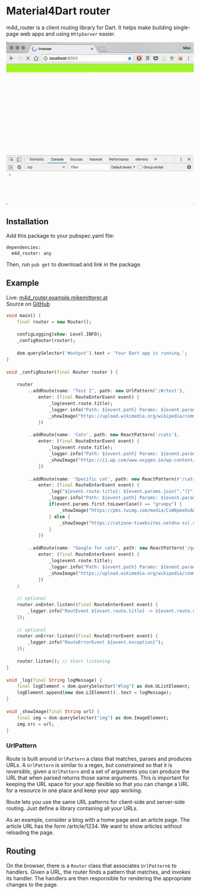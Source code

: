 # Material4Dart router

m4d_router is a client routing library for Dart. It helps make building
single-page web apps and using `HttpServer` easier.

<p align="center">
    <img src="https://raw.githubusercontent.com/MikeMitterer/m4d_router/master/doc/images/m4d_router.gif" alt="Preview" />
</p>

## Installation

Add this package to your pubspec.yaml file:

    dependencies:
      m4d_router: any

Then, run `pub get` to download and link in the package.

## Example

Live: [m4d_router.example.mikemitterer.at](http://m4d_router.example.mikemitterer.at/)  
Source on [GitHub](https://github.com/MikeMitterer/m4d_router/tree/route_version/example/browser)

```dart
void main() {
    final router = new Router();

    configLogging(show: Level.INFO);
    _configRouter(router);

    dom.querySelector('#output').text = 'Your Dart app is running.';
}

void _configRouter(final Router router ) {

    router
        ..addRoute(name: "Test I", path: new UrlPattern('/#/test'),
            enter: (final RouteEnterEvent event) {
                _log(event.route.title);
                _logger.info("Path: ${event.path} Params: ${event.params.join(",")}");
                _showImage("https://upload.wikimedia.org/wikipedia/commons/1/11/Test-Logo.svg");
            })

        ..addRoute(name: 'Cats', path: new ReactPattern('/cats'),
            enter: (final RouteEnterEvent event) {
                _log(event.route.title);
                _logger.info("Path: ${event.path} Params: ${event.params.join(",")}");
                _showImage("https://i1.wp.com/www.oxygen.ie/wp-content/uploads/2016/11/main_1500.jpg?resize=750%2C400");
            })

        ..addRoute(name: 'Specific cat', path: new ReactPattern(r'/cats/(\w+)'),
            enter: (final RouteEnterEvent event) {
                _log("${event.route.title}: ${event.params.join(",")}");
                _logger.info("Path: ${event.path} Params: ${event.params.join(",")}");
                if(event.params.first.toLowerCase() == "grumpy") {
                    _showImage("https://pbs.twimg.com/media/CsW0pmxUsAAuvEN.jpg");
                } else {
                    _showImage("https://catzone-tcwebsites.netdna-ssl.com/wp-content/uploads/2014/09/453768-cats-cute.jpg");
                }
            })

        ..addRoute(name: "Google for cats", path: new ReactPattern('/google'),
            enter: (final RouteEnterEvent event) {
                _log(event.route.title);
                _logger.info("Path: ${event.path} Params: ${event.params.join(",")}");
                _showImage("https://upload.wikimedia.org/wikipedia/commons/a/a5/Google_Chrome_icon_%28September_2014%29.svg");
            })
    ;

    // optional
    router.onEnter.listen((final RouteEnterEvent event) {
        _logger.info("RoutEvent ${event.route.title} -> ${event.route.urlPattern.pattern}");
    });

    // optional
    router.onError.listen((final RouteErrorEvent event) {
        _logger.info("RouteErrorEvent ${event.exception}");
    });

    router.listen(); // Start listening
}

void _log(final String logMessage) {
    final logElement = dom.querySelector("#log") as dom.UListElement;
    logElement.append(new dom.LIElement()..text = logMessage);
}

void _showImage(final String url) {
    final img = dom.querySelector("img") as dom.ImageElement;
    img.src = url;
}
```

### UrlPattern

Route is built around `UrlPattern` a class that matches, parses and produces
URLs. A `UrlPattern` is similar to a regex, but constrained so that it is
_reversible_, given a `UrlPattern` and a set of arguments you can produce the
URL that when parsed returns those same arguments. This is important for keeping
the URL space for your app flexible so that you can change a URL for a resource
in one place and keep your app working.

Route lets you use the same URL patterns for client-side and server-side
routing. Just define a library containing all your URLs.

As an example, consider a blog with a home page and an article page. The article
URL has the form /article/1234. We want to show articles without reloading the
page.

## Routing

On the browser, there is a `Router` class that associates `UrlPattern`s
to handlers. Given a URL, the router finds a pattern that matches, and invokes
its handler. The handlers
are then responsible for rendering the appropriate changes to the page.
